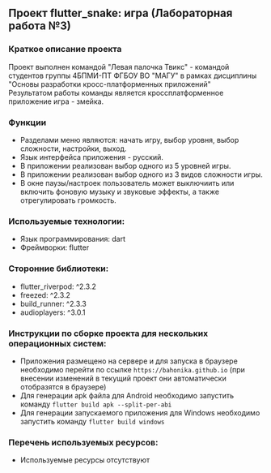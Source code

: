## Проект  flutter_snake:  игра (Лабораторная работа №3)<br>

### Краткое описание проекта
Проект выполнен командой "Левая палочка Твикс" - командой студентов группы 4БПМИ-ПТ ФГБОУ ВО "МАГУ" в рамках дисциплины "Основы разработки кросс-платформенных приложений"<br>
Результатом работы команды является кроссплатформенное приложение игра - змейка.<br>
### Функции
- Разделами меню являются: начать игру, выбор уровня, выбор сложности, настройки, выход.
- Язык интерфейса приложения - русский.
- В приложении реализован выбор одного из 5 уровней игры.
- В приложении реализован выбор одного из 3 видов сложности игры.
- В окне паузы/настроек пользователь может выключиить или включить фоновую музыку и звуковые эффекты, а также отрегулировать громкость.<br>
### Используемые технологии:
- Язык программирования: dart
- Фреймворки: flutter 
### Сторонние библиотеки: 
- flutter_riverpod: ^2.3.2
- freezed: ^2.3.2
- build_runner: ^2.3.3
- audioplayers: ^3.0.1

### Инструкции по сборке проекта для нескольких операционных систем: 
- Приложения размещено на сервере и для запуска в браузере необходимо перейти по ссылке `https://bahonika.github.io` (при внесении изменений в текущий проект они автоматически отобразятся в браузере)
- Для генерации apk файла для Android необходимо запустить команду `flutter build apk --split-per-abi`
- Для генерации запускаемого приложения для Windows необходимо запустить команду `flutter build windows`
### Перечень используемых ресурсов: 
- Используемые ресурсы отсутствуют
